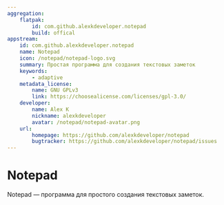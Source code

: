 ```yaml
---
aggregation:
    flatpak:
        id: com.github.alexkdeveloper.notepad
        build: offical
appstream:
    id: com.github.alexkdeveloper.notepad
    name: Notepad
    icon: /notepad/notepad-logo.svg
    summary: Простая программа для создания текстовых заметок
    keywords:
        - adaptive
    metadata_license:
        name: GNU GPLv3
        link: https://choosealicense.com/licenses/gpl-3.0/
    developer:
        name: Alex K
        nickname: alexkdeveloper
        avatar: /notepad/notepad-avatar.png
    url:
        homepage: https://github.com/alexkdeveloper/notepad
        bugtracker: https://github.com/alexkdeveloper/notepad/issues
---
```




# Notepad

Notepad — программа для простого создания текстовых заметок.

<!--@include: @apps/_parts/install/content-flatpak.md-->
